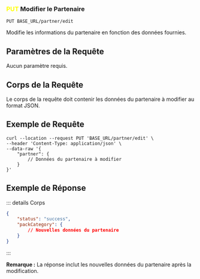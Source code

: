 ### <span style="color:yellow">PUT</span> Modifier le Partenaire

```plaintext
PUT BASE_URL/partner/edit
```

Modifie les informations du partenaire en fonction des données fournies.

## Paramètres de la Requête

Aucun paramètre requis.

## Corps de la Requête

Le corps de la requête doit contenir les données du partenaire à modifier au format JSON.

## Exemple de Requête

```curl
curl --location --request PUT 'BASE_URL/partner/edit' \
--header 'Content-Type: application/json' \
--data-raw '{
    "partner": {
        // Données du partenaire à modifier
    }
}'
```

## Exemple de Réponse

::: details Corps

```json
{
    "status": "success",
    "packCategory": {
        // Nouvelles données du partenaire
    }
}
```

:::

**Remarque :** La réponse inclut les nouvelles données du partenaire après la modification.
